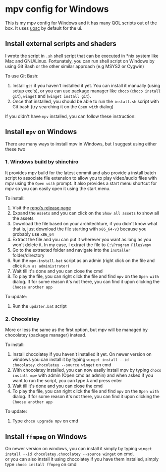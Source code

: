 # mpv config for Windows

This is my mpv config for Windows and it has many QOL scripts out of the box. It uses [uosc](https://github.com/tomasklaen/uosc) by default for the ui.

## Install external scripts and shaders

I wrote the script in `.sh` shell script that can be executed in \*nix system like Mac and GNU/Linux. Fortunately, you can run shell script on Windows by using Git Bash or the other similar approach (e.g MSYS2 or Cygwin)

To use Git Bash:

1. Install `git` if you haven't installed it yet. You can install it manually (using setup exe's), or you can use package manager like `choco` (`choco install git`), `winget` and (`winget install git`).
2. Once that installed, you should be able to run the `install.sh` script with Git bash (try searching it on the `Open with` dialog)

If you didn't have `mpv` installed, you can follow these instruction:

## Install `mpv` on Windows

There are many ways to install mpv in Windows, but I suggest using either these two

### 1. Windows build by shinchiro

It provides mpv build for the latest commit and also provide a install batch script to associate file extension to allow you to play video/audio files with mpv using the `Open with` prompt. It also provides a start menu shortcut for mpv so you can easily open it using the start menu.

To install:

1. Visit the [repo's release page](https://github.com/shinchiro/mpv-winbuild-cmake/releases)
2. Expand the `Assets` and you can click on the `Show all assets` to show all the assets
3. Download the file based on your architechture, if you didn't know what that is, just download the file starting with `x86_64-v3` because you probably use `x86_64`
4. Extract the file and you can put it wherever you want as long as you won't delete it. In my case, I extract the file to `C:\Program Files\mpv`
5. Go to the extracted folder and navigate into the `installer` folder/directory
6. Run the `mpv-install.bat` script as an admin (right click on the file and click `Run as administrator`)
7. Wait till it's done and you can close the cmd
8. To play the file, you can right click the file and find `mpv` on the `Open with` dialog. If for some reason it's not there, you can find it upon clicking the `Choose another app`

To update:

1. Run the `updater.bat` script

### 2. Chocolatey

More or less the same as the first option, but mpv will be managed by chocolatey (package manager) instead.

To install:

1. Install chocolatey if you haven't installed it yet. On newer version on windows you can install it by typing `winget install --id chocolatey.chocolatey --source winget` on cmd
2. With chocolatey installed, you can now easily install mpv by typing `choco install mpv` with admin (Open cmd as admin) and when asked if you want to run the script, you can type `A` and press enter
3. Wait till it's done and you can close the cmd
4. To play the file, you can right click the file and find `mpv` on the `Open with` dialog. If for some reason it's not there, you can find it upon clicking the `Choose another app`

To update:

1. Type `choco upgrade mpv` on cmd

## Install `ffmpeg` on Windows

On newer version on windows, you can install it simply by typing `winget install --id chocolatey.chocolatey --source winget` on cmd,  
or you can also install it using chocolatey if you have them installed, simply type `choco install ffmpeg` on cmd
